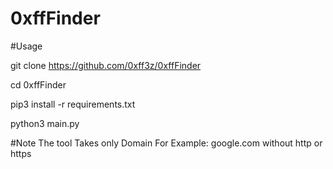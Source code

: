 # 0xffFinder

#Usage

git clone https://github.com/0xff3z/0xffFinder


cd 0xffFinder

pip3 install -r requirements.txt


python3 main.py


#Note The tool Takes only Domain For Example: google.com without http or https
